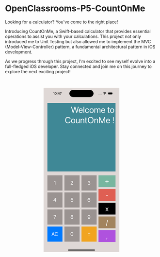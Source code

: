 # OpenClassrooms-P5-CountOnMe

Looking for a calculator? You've come to the right place!

Introducing CountOnMe, a Swift-based calculator that provides essential operations to assist you with your calculations.
This project not only introduced me to Unit Testing but also allowed me to implement the MVC (Model-View-Controller) pattern, a fundamental architectural pattern in iOS development.

As we progress through this project, I'm excited to see myself evolve into a full-fledged iOS developer. Stay connected and join me on this journey to explore the next exciting project!

<br />
<p align="center">
  <img src="https://github.com/MickaeliOS/OpenClassrooms-P5-CountOnMe/blob/master/Divers/CountOnMe.png" width="250">
</p>

